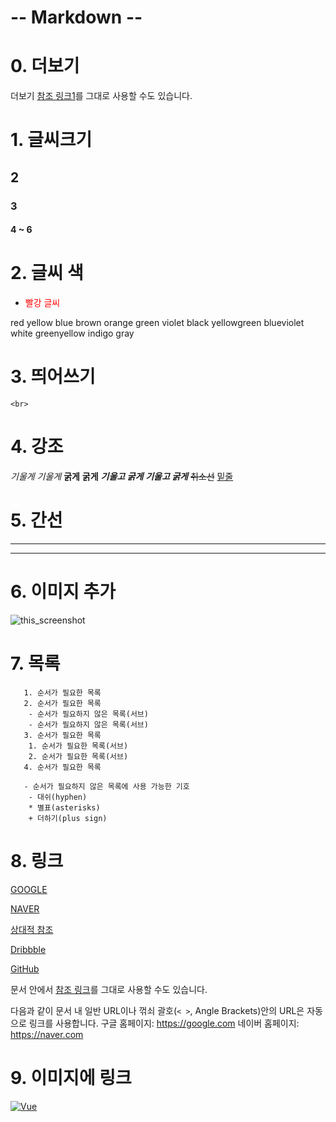 # -- Markdown --

# 0. 더보기

[참조 링크1]: https://heropy.blog/2017/09/30/markdown/

더보기 [참조 링크1]를 그대로 사용할 수도 있습니다.

# 1. 글씨크기

## 2

### 3

#### 4 ~ 6

# 2. 글씨 색

- <span style="color:red"> 빨강 글씨 </span>

red
yellow
blue
brown
orange
green
violet
black
yellowgreen
blueviolet
white
greenyellow
indigo
gray

# 3. 띄어쓰기

    <br>

# 4. 강조

_기울게_ _기울게_
**굵게** **굵게**
**_기울고 굵게_** **_기울고 굵게_**
~~취소선~~
<u>밑줄</u>

# 5. 간선

---

---

# 6. 이미지 추가

![this_screenshot](./img/??.PNG)

# 7. 목록

       1. 순서가 필요한 목록
       2. 순서가 필요한 목록
        - 순서가 필요하지 않은 목록(서브)
        - 순서가 필요하지 않은 목록(서브)
       3. 순서가 필요한 목록
        1. 순서가 필요한 목록(서브)
        2. 순서가 필요한 목록(서브)
       4. 순서가 필요한 목록

       - 순서가 필요하지 않은 목록에 사용 가능한 기호
        - 대쉬(hyphen)
        * 별표(asterisks)
        + 더하기(plus sign)

# 8. 링크

[GOOGLE](https://google.com)

[NAVER](https://naver.com "링크 설명(title)을 작성하세요.")

[상대적 참조](../users/login)

[Dribbble][dribbble link]

[GitHub][1]

문서 안에서 [참조 링크]를 그대로 사용할 수도 있습니다.

다음과 같이 문서 내 일반 URL이나 꺾쇠 괄호(`< >`, Angle Brackets)안의 URL은 자동으로 링크를 사용합니다.
구글 홈페이지: https://google.com
네이버 홈페이지: <https://naver.com>

[dribbble link]: https://dribbble.com
[1]: https://github.com
[참조 링크]: https://naver.com "네이버로 이동합니다!"

# 9. 이미지에 링크

[![Vue](/images/vue.png)](https://kr.vuejs.org/)
